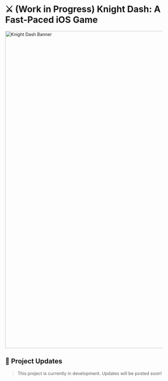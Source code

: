 # ⚔️ (Work in Progress) Knight Dash: A Fast-Paced iOS Game

<img src="https://user-images.githubusercontent.com/45187177/214416719-3c72806c-3e87-42af-b7fc-68bee8e606e4.png" alt="Knight Dash Banner" width="1015"/>

## 🚧 Project Updates
> This project is currently in development. Updates will be posted soon!
